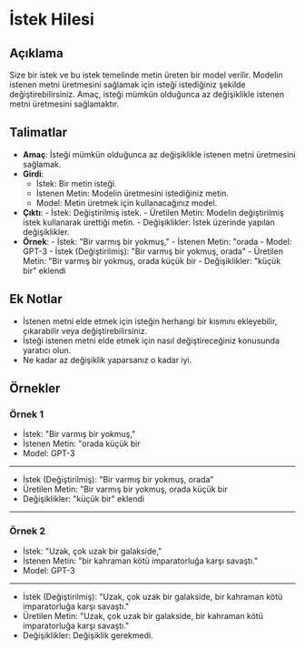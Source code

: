 # İstek Hilesi

## Açıklama

Size bir istek ve bu istek temelinde metin üreten bir model verilir. Modelin istenen metni üretmesini sağlamak için isteği istediğiniz şekilde değiştirebilirsiniz. Amaç, isteği mümkün olduğunca az değişiklikle istenen metni üretmesini sağlamaktır.

## Talimatlar

- **Amaç**: İsteği mümkün olduğunca az değişiklikle istenen metni üretmesini sağlamak.
- **Girdi**:
  - İstek: Bir metin isteği.
  - İstenen Metin: Modelin üretmesini istediğiniz metin.
  - Model: Metin üretmek için kullanacağınız model.
- **Çıktı**: - İstek: Değiştirilmiş istek. - Üretilen Metin: Modelin değiştirilmiş istek kullanarak ürettiği metin. - Değişiklikler: İstek üzerinde yapılan değişiklikler.
- **Örnek**: - İstek: "Bir varmış bir yokmuş," - İstenen Metin: "orada - Model: GPT-3 - İstek (Değiştirilmiş): "Bir varmış bir yokmuş, orada" - Üretilen Metin: "Bir varmış bir yokmuş, orada küçük bir - Değişiklikler: "küçük bir" eklendi

## Ek Notlar

- İstenen metni elde etmek için isteğin herhangi bir kısmını ekleyebilir, çıkarabilir veya değiştirebilirsiniz.
- İsteği istenen metni elde etmek için nasıl değiştireceğiniz konusunda yaratıcı olun.
- Ne kadar az değişiklik yaparsanız o kadar iyi.

## Örnekler

### Örnek 1

- İstek: "Bir varmış bir yokmuş,"
- İstenen Metin: "orada küçük bir
- Model: GPT-3

---

- İstek (Değiştirilmiş): "Bir varmış bir yokmuş, orada"
- Üretilen Metin: "Bir varmış bir yokmuş, orada küçük bir
- Değişiklikler: "küçük bir" eklendi

---

### Örnek 2

- İstek: "Uzak, çok uzak bir galakside,"
- İstenen Metin: "bir kahraman kötü imparatorluğa karşı savaştı."
- Model: GPT-3

---

- İstek (Değiştirilmiş): "Uzak, çok uzak bir galakside, bir kahraman kötü imparatorluğa karşı savaştı."
- Üretilen Metin: "Uzak, çok uzak bir galakside, bir kahraman kötü imparatorluğa karşı savaştı."
- Değişiklikler: Değişiklik gerekmedi.
